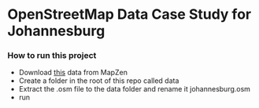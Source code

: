 # OpenStreetMap Data Case Study for Johannesburg

### How to run this project
* Download [this](https://mapzen.com/data/metro-extracts/metro/johannesburg_south-africa/) data from MapZen
* Create a folder in the root of this repo called data
* Extract the .osm file to the data folder and rename it johannesburg.osm
* run 
